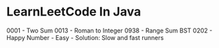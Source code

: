 # LearnLeetCode In Java
0001 - Two Sum
0013 - Roman to Integer
0938 - Range Sum BST
0202 - Happy Number - Easy - Solution: Slow and fast runners
